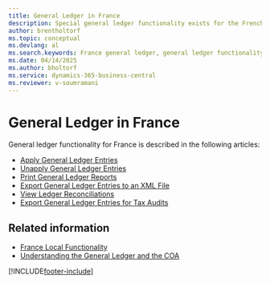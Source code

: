 ```yaml
---
title: General Ledger in France
description: Special general ledger functionality exists for the French version of Business Central.
author: brentholtorf
ms.topic: conceptual
ms.devlang: al
ms.search.keywords: France general ledger, general ledger functionality, French version
ms.date: 04/14/2025
ms.author: bholtorf
ms.service: dynamics-365-business-central
ms.reviewer: v-soumramani
---
```


# General Ledger in France

General ledger functionality for France is described in the following articles:

- [Apply General Ledger Entries](how-to-apply-general-ledger-entries.md)  
- [Unapply General Ledger Entries](how-to-unapply-general-ledger-entries.md)  
- [Print General Ledger Reports](how-to-print-general-ledger-reports.md)  
- [Export General Ledger Entries to an XML File](how-to-export-general-ledger-entries-to-an-xml-file.md)  
- [View Ledger Reconciliations](how-to-view-ledger-reconciliations.md)  
- [Export General Ledger Entries for Tax Audits](how-to-export-general-ledger-entries-for-tax-audits.md)  

## Related information

- [France Local Functionality](france-local-functionality.md)  
- [Understanding the General Ledger and the COA](../../finance-general-ledger.md)  

[!INCLUDE[footer-include](../../includes/footer-banner.md)]
